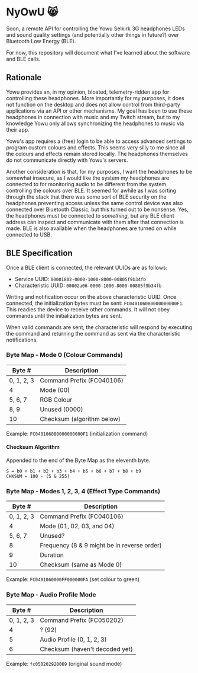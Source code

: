 # NyOwU 😸

Soon, a remote API for controlling the Yowu Selkirk 3G headphones LEDs and sound quality settings (and potentially other things in future?) over Bluetooth Low Energy (BLE).

For now, this repository will document what I've learned about the software and BLE calls.

## Rationale

Yowu provides an, in my opinion, bloated, telemetry-ridden app for controlling these headphones. More importantly for my purposes, it does not function on the desktop and does not allow control from third-party applications via an API or other mechanisms. My goal has been to use these headphones in connection with music and my Twitch stream, but to my knowledge Yowu only allows synchronizing the headphones to music via their app.

Yowu's app requires a (free) login to be able to access advanced settings to program custom colours and effects. This seems very silly to me since all the colours and effects remain stored locally. The headphones themselves do not communicate directly with Yowu's servers.

Another consideration is that, for my purposes, I want the headphones to be somewhat insecure, as I would like the system my headphones are connected to for monitoring audio to be different from the system controlling the colours over BLE. It seemed for awhile as I was sorting through the stack that there was some sort of BLE security on the headphones preventing access unless the same control device was also connected over Bluetooth Classic, but this turned out to be nonsense. Yes, the headphones must be connected to _something_, but any BLE client address can inspect and communicate with them after that connection is made. BLE is also available when the headphones are turned on while connected to USB.

## BLE Specification

Once a BLE client is connected, the relevant UUIDs are as follows:

* Service UUID: ```00001802-0000-1000-8000-00805f9b34fb```
* Characteristic UUID: ```00002a06-0000-1000-8000-00805f9b34fb```

Writing and notification occur on the above characteristic UUID. Once connected, the initialization bytes must be sent: ```FC040106080000000000F1```. This readies the device to receive other commands. It will not obey commands until the initialization bytes are sent.

When valid commands are sent, the characteristic will respond by executing the command and returning the command as sent via the characteristic notifications.

### Byte Map - Mode 0 (Colour Commands)

| Byte #     | Description                   |
|------------|-------------------------------|
| 0, 1, 2, 3 | Command Prefix (FC040106)     |
| 4          | Mode (00)                     |
| 5, 6, 7    | RGB Colour                    |
| 8, 9       | Unused (0000)                 |
| 10         | Checksum (algorithm below)    |

Example: ```FC040106080000000000F1``` (initialization command)

#### Checksum Algorithm

Appended to the end of the Byte Map as the eleventh byte.

```
S = b0 + b1 + b2 + b3 + b4 + b5 + b6 + b7 + b8 + b9
CHKSUM = 100 - (S & 255)
```

### Byte Map - Modes 1, 2, 3, 4 (Effect Type Commands)

| Byte #     | Description                   |
|------------|-------------------------------|
| 0, 1, 2, 3 | Command Prefix (FC040106)     |
| 4          | Mode (01, 02, 03, and 04)     |
| 5, 6, 7    | Unused?                       |
| 8          | Frequency  (8 & 9 might be in reverse order) |
| 9          | Duration                      |
| 10         | Checksum (same as Mode 0)     |

Example: ```FC0401060000FF000000FA``` (set colour to green)

### Byte Map - Audio Profile Mode

| Byte #     | Description                    |
|------------|--------------------------------|
| 0, 1, 2, 3 | Command Prefix (FC050202)      |
| 4          | ? (92)                         |
| 5          | Audio Profile (0, 1, 2, 3)     |
| 6          | Checksum (haven't decoded yet) |

Example: ```fc050202920069``` (original sound mode)